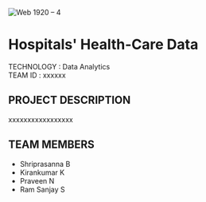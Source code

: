 ![Web 1920 – 4](https://user-images.githubusercontent.com/92677078/190669952-389eafda-3a95-4005-9bf5-4fa1625a7300.png)

# Hospitals' Health-Care Data
TECHNOLOGY : Data Analytics <br>
TEAM ID : xxxxxx

## PROJECT DESCRIPTION
xxxxxxxxxxxxxxxxx

## TEAM MEMBERS
 - Shriprasanna B
 - Kirankumar K
 - Praveen N
 - Ram Sanjay S

